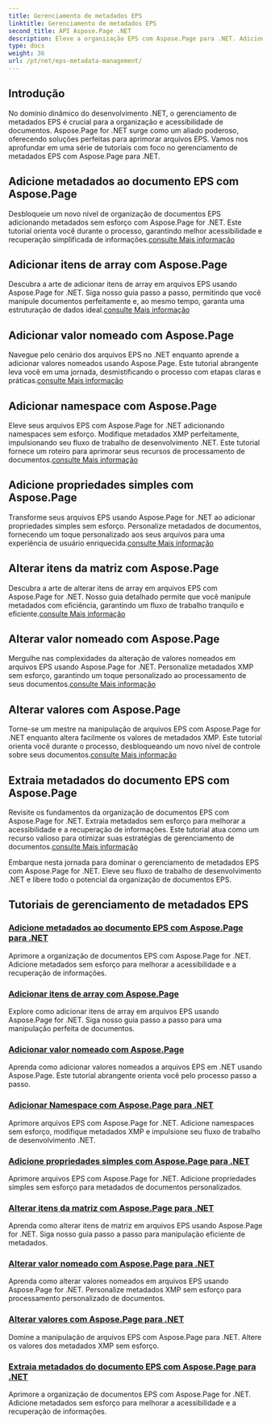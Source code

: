 ```yaml
---
title: Gerenciamento de metadados EPS
linktitle: Gerenciamento de metadados EPS
second_title: API Aspose.Page .NET
description: Eleve a organização EPS com Aspose.Page para .NET. Adicione metadados sem esforço para melhorar a acessibilidade. Explore tutoriais de gerenciamento de metadados EPS.
type: docs
weight: 36
url: /pt/net/eps-metadata-management/
---
```


## Introdução

No domínio dinâmico do desenvolvimento .NET, o gerenciamento de metadados EPS é crucial para a organização e acessibilidade de documentos. Aspose.Page for .NET surge como um aliado poderoso, oferecendo soluções perfeitas para aprimorar arquivos EPS. Vamos nos aprofundar em uma série de tutoriais com foco no gerenciamento de metadados EPS com Aspose.Page para .NET.

## Adicione metadados ao documento EPS com Aspose.Page
Desbloqueie um novo nível de organização de documentos EPS adicionando metadados sem esforço com Aspose.Page for .NET. Este tutorial orienta você durante o processo, garantindo melhor acessibilidade e recuperação simplificada de informações.[consulte Mais informação](./add-metadata-to-eps-document/)

## Adicionar itens de array com Aspose.Page
 Descubra a arte de adicionar itens de array em arquivos EPS usando Aspose.Page for .NET. Siga nosso guia passo a passo, permitindo que você manipule documentos perfeitamente e, ao mesmo tempo, garanta uma estruturação de dados ideal.[consulte Mais informação](./modify-eps-metadata-add-array-items/)

## Adicionar valor nomeado com Aspose.Page
 Navegue pelo cenário dos arquivos EPS no .NET enquanto aprende a adicionar valores nomeados usando Aspose.Page. Este tutorial abrangente leva você em uma jornada, desmistificando o processo com etapas claras e práticas.[consulte Mais informação](./modify-eps-metadata-add-named-value/)

## Adicionar namespace com Aspose.Page
 Eleve seus arquivos EPS com Aspose.Page for .NET adicionando namespaces sem esforço. Modifique metadados XMP perfeitamente, impulsionando seu fluxo de trabalho de desenvolvimento .NET. Este tutorial fornece um roteiro para aprimorar seus recursos de processamento de documentos.[consulte Mais informação](./modify-eps-metadata-add-namespace/)

## Adicione propriedades simples com Aspose.Page
 Transforme seus arquivos EPS usando Aspose.Page for .NET ao adicionar propriedades simples sem esforço. Personalize metadados de documentos, fornecendo um toque personalizado aos seus arquivos para uma experiência de usuário enriquecida.[consulte Mais informação](./modify-eps-metadata-add-simple-properties/)

## Alterar itens da matriz com Aspose.Page
 Descubra a arte de alterar itens de array em arquivos EPS com Aspose.Page for .NET. Nosso guia detalhado permite que você manipule metadados com eficiência, garantindo um fluxo de trabalho tranquilo e eficiente.[consulte Mais informação](./modify-eps-metadata-change-array-items/)

## Alterar valor nomeado com Aspose.Page
 Mergulhe nas complexidades da alteração de valores nomeados em arquivos EPS usando Aspose.Page for .NET. Personalize metadados XMP sem esforço, garantindo um toque personalizado ao processamento de seus documentos.[consulte Mais informação](./modify-eps-metadata-change-named-value/)

## Alterar valores com Aspose.Page
 Torne-se um mestre na manipulação de arquivos EPS com Aspose.Page for .NET enquanto altera facilmente os valores de metadados XMP. Este tutorial orienta você durante o processo, desbloqueando um novo nível de controle sobre seus documentos.[consulte Mais informação](./modify-eps-metadata-change-values/)

## Extraia metadados do documento EPS com Aspose.Page
 Revisite os fundamentos da organização de documentos EPS com Aspose.Page for .NET. Extraia metadados sem esforço para melhorar a acessibilidade e a recuperação de informações. Este tutorial atua como um recurso valioso para otimizar suas estratégias de gerenciamento de documentos.[consulte Mais informação](./extract-metadata-from-eps-document/)

Embarque nesta jornada para dominar o gerenciamento de metadados EPS com Aspose.Page for .NET. Eleve seu fluxo de trabalho de desenvolvimento .NET e libere todo o potencial da organização de documentos EPS.
## Tutoriais de gerenciamento de metadados EPS
### [Adicione metadados ao documento EPS com Aspose.Page para .NET](./add-metadata-to-eps-document/)
Aprimore a organização de documentos EPS com Aspose.Page for .NET. Adicione metadados sem esforço para melhorar a acessibilidade e a recuperação de informações.
### [Adicionar itens de array com Aspose.Page](./modify-eps-metadata-add-array-items/)
Explore como adicionar itens de array em arquivos EPS usando Aspose.Page for .NET. Siga nosso guia passo a passo para uma manipulação perfeita de documentos.
### [Adicionar valor nomeado com Aspose.Page](./modify-eps-metadata-add-named-value/)
Aprenda como adicionar valores nomeados a arquivos EPS em .NET usando Aspose.Page. Este tutorial abrangente orienta você pelo processo passo a passo.
### [Adicionar Namespace com Aspose.Page para .NET](./modify-eps-metadata-add-namespace/)
Aprimore arquivos EPS com Aspose.Page for .NET. Adicione namespaces sem esforço, modifique metadados XMP e impulsione seu fluxo de trabalho de desenvolvimento .NET.
### [Adicione propriedades simples com Aspose.Page para .NET](./modify-eps-metadata-add-simple-properties/)
Aprimore arquivos EPS com Aspose.Page for .NET. Adicione propriedades simples sem esforço para metadados de documentos personalizados.
### [Alterar itens da matriz com Aspose.Page para .NET](./modify-eps-metadata-change-array-items/)
Aprenda como alterar itens de matriz em arquivos EPS usando Aspose.Page for .NET. Siga nosso guia passo a passo para manipulação eficiente de metadados.
### [Alterar valor nomeado com Aspose.Page para .NET](./modify-eps-metadata-change-named-value/)
Aprenda como alterar valores nomeados em arquivos EPS usando Aspose.Page for .NET. Personalize metadados XMP sem esforço para processamento personalizado de documentos.
### [Alterar valores com Aspose.Page para .NET](./modify-eps-metadata-change-values/)
Domine a manipulação de arquivos EPS com Aspose.Page para .NET. Altere os valores dos metadados XMP sem esforço.
### [Extraia metadados do documento EPS com Aspose.Page para .NET](./extract-metadata-from-eps-document/)
Aprimore a organização de documentos EPS com Aspose.Page for .NET. Adicione metadados sem esforço para melhorar a acessibilidade e a recuperação de informações.